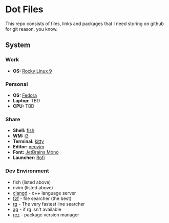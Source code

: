 # Dot Files
This repo consists of files, links and packages that I need storing on github for git reason, you know.

## System

### Work

- **OS:** [Rocky Linux 9](https://rockylinux.org/)

### Personal

- **OS:** [Fedora](https://getfedora.org/)
- **Laptop:** TBD
- **CPU:** TBD

### Share

- **Shell:** [fish](https://github.com/fish-shell/fish-shell)
- **WM:** [i3](https://github.com/i3/i3)
- **Terminal:** [kitty](https://github.com/kovidgoyal/kitty)
- **Editor:** [neovim](https://github.com/neovim/neovim)
- **Font:** [JetBrains Mono](https://github.com/JetBrains/JetBrainsMono)
- **Launcher:** [Rofi](https://github.com/davatorium/rofi)

### Dev Environment

- fish (listed above)
- nvim (listed above)
- [clangd](https://clangd.llvm.org/) - c++ language server
- [fzf](https://github.com/junegunn/fzf) - file searcher (the best)
- [rg](https://github.com/BurntSushi/ripgrep) - The very fastest line searcher
- [ag](https://github.com/ggreer/the_silver_searcher) - if rg isn't available
- [rez](https://github.com/AcademySoftwareFoundation/rez) - package version manager
